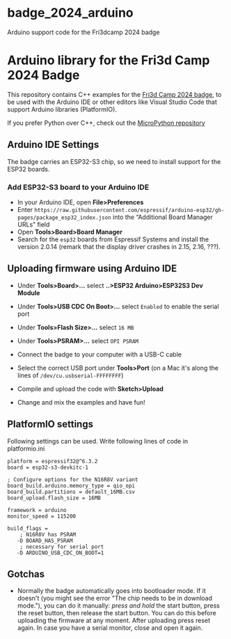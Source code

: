 # badge_2024_arduino
Arduino support code for the Fri3dcamp 2024 badge
# Arduino library for the Fri3d Camp 2024 Badge

This repository contains C++ examples for the [Fri3d Camp 2024 badge](https://github.com/Fri3dCamp/badge_2024), to be used with the Arduino IDE or other editors like Visual Studio Code that support Arduino libraries (PlatformIO). 

If you prefer Python over C++, check out the [MicroPython repository](https://github.com/Fri3dCamp/badge_2024_micropython)

## Arduino IDE Settings

The badge carries an ESP32-S3 chip, so we need to install support for the ESP32 boards.

### Add ESP32-S3 board to your Arduino IDE

* In your Arduino IDE, open **File>Preferences**
* Enter `https://raw.githubusercontent.com/espressif/arduino-esp32/gh-pages/package_esp32_index.json` into the “Additional Board Manager URLs” field 
* Open **Tools>Board>Board Manager**
* Search for the `esp32` boards from Espressif Systems and install the version 2.0.14 (remark that the display driver crashes in 2.15, 2.16, ???).

## Uploading firmware using Arduino IDE
* Under **Tools>Board>...** select **..>ESP32 Arduino>ESP32S3 Dev Module**
* Under **Tools>USB CDC On Boot>...** select `Enabled` to enable the serial port
* Under **Tools>Flash Size>...** select `16 MB`
* Under **Tools>PSRAM>...** select `OPI PSRAM`

* Connect the badge to your computer with a USB-C cable
* Select the correct USB port under **Tools>Port** (on a Mac it's along the lines of `/dev/cu.usbserial-FFFFFFFF`)
* Compile and upload the code with **Sketch>Upload**
* Change and mix the examples and have fun!

## PlatformIO settings

Following settings can be used. Write following lines of code in platformio.ini

```
platform = espressif32@^6.3.2
board = esp32-s3-devkitc-1

; Configure options for the N16R8V variant
board_build.arduino.memory_type = qio_opi 
board_build.partitions = default_16MB.csv
board_upload.flash_size = 16MB

framework = arduino
monitor_speed = 115200

build_flags =
    ; N16R8V has PSRAM
   -D BOARD_HAS_PSRAM 
    ; necessary for serial port
   -D ARDUINO_USB_CDC_ON_BOOT=1
```
## Gotchas
* Normally the badge automatically goes into bootloader mode. If it doesn't (you might see the error "The chip needs to be in download mode."), you can do it manually:  *press and hold* the start button, press the reset button, then release the start button. You can do this before uploading the firmware at any moment. After uploading press reset again. In case you have a serial monitor, close and open it again.
